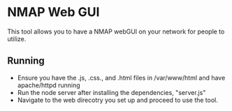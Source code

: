 # NMAP Web GUI
This tool allows you to have a NMAP webGUI on your network for people to utilize.

## Running
- Ensure you have the .js, .css., and .html files in /var/www/html and have apache/httpd running
- Run the node server after installing the dependencies, "server.js"
- Navigate to the web direcotry you set up and proceed to use the tool.
